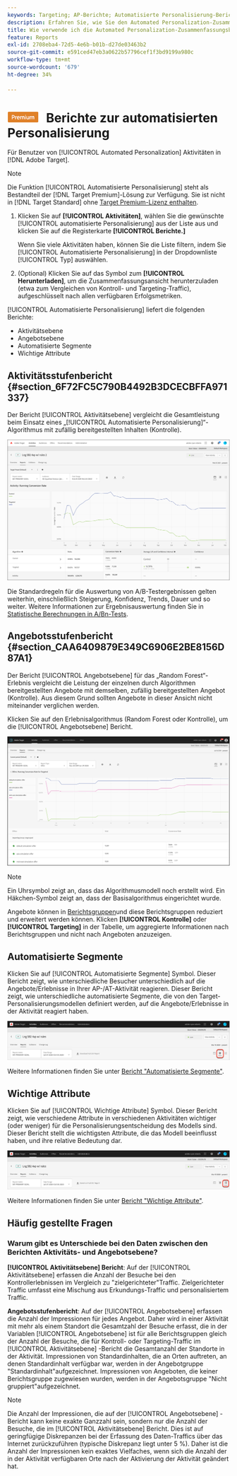 ```yaml
---
keywords: Targeting; AP-Berichte; Automatisierte Personalisierung-Berichte; Aktivitätsstufenbericht; Angebotsebene-Bericht; Angebotsdetailbericht; FAQ
description: Erfahren Sie, wie Sie den Automated Personalization-Zusammenfassungsbericht in Adobe Target interpretieren. Sie können aus diesem Bericht zu den Berichten "Automatisierte Segmente"und "Wichtige Attribute"wechseln.
title: Wie verwende ich die Automated Personalization-Zusammenfassungsberichte?
feature: Reports
exl-id: 2708eba4-72d5-4e6b-b01b-d27de03463b2
source-git-commit: e591ced47eb3a0622b57796cef1f3bd9199a980c
workflow-type: tm+mt
source-wordcount: '679'
ht-degree: 34%

---
```


# ![PREMIUM](/help/main/assets/premium.png) Berichte zur automatisierten Personalisierung

Für Benutzer von [!UICONTROL Automated Personalization] Aktivitäten in [!DNL Adobe Target].

>[!NOTE]
>
>Die Funktion [!UICONTROL Automatisierte Personalisierung] steht als Bestandteil der [!DNL Target Premium]-Lösung zur Verfügung. Sie ist nicht in [!DNL Target Standard] ohne [Target Premium-Lizenz enthalten](/help/main/c-intro/intro.md#premium).

1. Klicken Sie auf **[!UICONTROL Aktivitäten]**, wählen Sie die gewünschte [!UICONTROL automatisierte Personalisierung] aus der Liste aus und klicken Sie auf die Registerkarte **[!UICONTROL Berichte.]**

   Wenn Sie viele Aktivitäten haben, können Sie die Liste filtern, indem Sie [!UICONTROL Automatisierte Personalisierung] in der Dropdownliste [!UICONTROL Typ] auswählen.

1. (Optional) Klicken Sie auf das Symbol zum **[!UICONTROL Herunterladen]**, um die Zusammenfassungsansicht herunterzuladen (etwa zum Vergleichen von Kontroll- und Targeting-Traffic), aufgeschlüsselt nach allen verfügbaren Erfolgsmetriken.

[!UICONTROL Automatisierte Personalisierung] liefert die folgenden Berichte:

* Aktivitätsebene
* Angebotsebene
* Automatisierte Segmente
* Wichtige Attribute

## Aktivitätsstufenbericht {#section_6F72FC5C790B4492B3DCECBFFA971337}

Der Bericht [!UICONTROL Aktivitätsebene] vergleicht die Gesamtleistung beim Einsatz eines „[!UICONTROL Automatisierte Personalisierung]“-Algorithmus mit zufällig bereitgestellten Inhalten (Kontrolle).

![Aktivitätsstufenbericht ](/help/main/c-reports/assets/box_plot_ap.png)

Die Standardregeln für die Auswertung von A/B-Testergebnissen gelten weiterhin, einschließlich Steigerung, Konfidenz, Trends, Dauer und so weiter. Weitere Informationen zur Ergebnisauswertung finden Sie in  [Statistische Berechnungen in A/Bn-Tests](/help/main/c-reports/statistical-methodology/statistical-calculations.md).

## Angebotsstufenbericht {#section_CAA6409879E349C6906E2BE8156D87A1}

Der Bericht [!UICONTROL Angebotsebene] für das „Random Forest“-Erlebnis vergleicht die Leistung der einzelnen durch Algorithmen bereitgestellten Angebote mit demselben, zufällig bereitgestellten Angebot (Kontrolle). Aus diesem Grund sollten Angebote in dieser Ansicht nicht miteinander verglichen werden.

Klicken Sie auf den Erlebnisalgorithmus (Random Forest oder Kontrolle), um die [!UICONTROL Angebotsebene] Bericht.

![Angebotsstufenbericht in Adobe Target](/help/main/c-reports/assets/ap_OfferLevelRpt.png)

>[!NOTE]
>
>Ein Uhrsymbol zeigt an, dass das Algorithmusmodell noch erstellt wird. Ein Häkchen-Symbol zeigt an, dass der Basisalgorithmus eingerichtet wurde.

Angebote können in [Berichtsgruppen](/help/main/c-reports/personalization-reports/offer-reporting-groups-in-automated-personalization.md)und diese Berichtsgruppen reduziert und erweitert werden können. Klicken **[!UICONTROL Kontrolle]** oder **[!UICONTROL Targeting]** in der Tabelle, um aggregierte Informationen nach Berichtsgruppen und nicht nach Angeboten anzuzeigen.

## Automatisierte Segmente

Klicken Sie auf [!UICONTROL Automatisierte Segmente] Symbol. Dieser Bericht zeigt, wie unterschiedliche Besucher unterschiedlich auf die Angebote/Erlebnisse in Ihrer AP-/AT-Aktivität reagieren. Dieser Bericht zeigt, wie unterschiedliche automatisierte Segmente, die von den Target-Personalisierungsmodellen definiert werden, auf die Angebote/Erlebnisse in der Aktivität reagiert haben.

![Symbol für automatisierte Segmente](/help/main/c-reports/assets/icon-automated-sements-ap.png)

Weitere Informationen finden Sie unter [Bericht &quot;Automatisierte Segmente&quot;](/help/main/c-reports/c-personalization-insights-reports/automated-segments-report.md).

## Wichtige Attribute

Klicken Sie auf [!UICONTROL Wichtige Attribute] Symbol. Dieser Bericht zeigt, wie verschiedene Attribute in verschiedenen Aktivitäten wichtiger (oder weniger) für die Personalisierungsentscheidung des Modells sind. Dieser Bericht stellt die wichtigsten Attribute, die das Modell beeinflusst haben, und ihre relative Bedeutung dar.

![Symbol &quot;Wichtige Attribute&quot;](/help/main/c-reports/assets/icon-important-attributes-ap.png)

Weitere Informationen finden Sie unter [Bericht &quot;Wichtige Attribute&quot;](/help/main/c-reports/c-personalization-insights-reports/important-attributes-report.md).

## Häufig gestellte Fragen  

### Warum gibt es Unterschiede bei den Daten zwischen den Berichten Aktivitäts- und Angebotsebene?

**[!UICONTROL Aktivitätsebene] Bericht**: Auf der [!UICONTROL Aktivitätsebene] erfassen die Anzahl der Besuche bei den Kontrollerlebnissen im Vergleich zu &quot;zielgerichteter&quot;Traffic. Zielgerichteter Traffic umfasst eine Mischung aus Erkundungs-Traffic und personalisiertem Traffic.

**Angebotsstufenbericht**: Auf der [!UICONTROL Angebotsebene] erfassen die Anzahl der Impressionen für jedes Angebot. Daher wird in einer Aktivität mit mehr als einem Standort die Gesamtzahl der Besuche erfasst, die in der Variablen [!UICONTROL Angebotsebene] ist für alle Berichtsgruppen gleich der Anzahl der Besuche, die für Kontroll- oder Targeting-Traffic im [!UICONTROL Aktivitätsebene] -Bericht die Gesamtanzahl der Standorte in der Aktivität. Impressionen von Standardinhalten, die an Orten auftreten, an denen Standardinhalt verfügbar war, werden in der Angebotgruppe &quot;Standardinhalt&quot;aufgezeichnet. Impressionen von Angeboten, die keiner Berichtsgruppe zugewiesen wurden, werden in der Angebotsgruppe &quot;Nicht gruppiert&quot;aufgezeichnet.

>[!NOTE]
>
>Die Anzahl der Impressionen, die auf der [!UICONTROL Angebotsebene] -Bericht kann keine exakte Ganzzahl sein, sondern nur die Anzahl der Besuche, die im [!UICONTROL Aktivitätsebene] Bericht. Dies ist auf geringfügige Diskrepanzen bei der Erfassung des Daten-Traffics über das Internet zurückzuführen (typische Diskrepanz liegt unter 5 %). Daher ist die Anzahl der Impressionen kein exaktes Vielfaches, wenn sich die Anzahl der in der Aktivität verfügbaren Orte nach der Aktivierung der Aktivität geändert hat.
